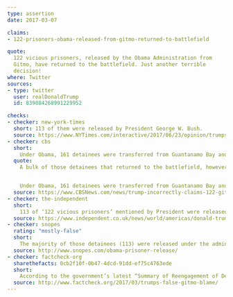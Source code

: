 ```yaml
---
type: assertion
date: 2017-03-07

claims:
- 122-prisoners-obama-released-from-gitmo-returned-to-battlefield

quote:
  122 vicious prisoners, released by the Obama Administration from
  Gitmo, have returned to the battlefield. Just another terrible
  decision!
where: Twitter
sources:
- type: twitter
  user: realDonaldTrump
  id: 839084268991229952

checks:
- checker: new-york-times
  short: 113 of them were released by President George W. Bush.
  source: https://www.NYTimes.com/interactive/2017/06/23/opinion/trumps-lies.html
- checker: cbs
  short:
    Under Obama, 161 detainees were transferred from Guantanamo Bay and only 9 have been confirmed to have reengaged and returned to the battlefield.
  quote:
    A bulk of those detainees that returned to the battlefield, however, were released under the Bush administration, before the U.S. set up an interagency screening and hearing process for each prisoner. The report says that of the 532 detainees released from the detention facility under Bush, 113 returned to the battlefield, or about 21 percent.


    Under Obama, 161 detainees were transferred from Guantanamo Bay and only 9 have been confirmed to have reengaged and returned to the battlefield. That’s just under 6 percent of the total transferred since 2009.
  source: https://www.CBSNews.com/news/trump-incorrectly-claims-122-gitmo-detainees-released-under-obama-returned-to-battlefield/
- checker: the-independent
  short:
    113 of ‘122 vicious prisoners’ mentioned by President were released by Bush administration
  source: https://www.independent.co.uk/news/world/americas/donald-trump-guantanamo-barack-obama-vicious-prisoners-122-terrorists-released-bush-administration-a7616096.html
- checker: snopes
  rating: "mostly-false"
  short:
    The majority of those detainees (113) were released under the administration of President George W. Bush, only 9 were transferred during the Obama administration.
  source: http://www.snopes.com/obama-prisoner-release/
- checker: factcheck-org
  sharethefacts: 0cb2f10f-0b47-4dcd-91dd-ef75c4763ede
  short:
    According to the government’s latest “Summary of Reengagement of Detainees Formerly Held at Guantanamo Bay, Cuba,” the vast majority of the released Gitmo detainees who were “confirmed of reengaging” — 113 of the 122 — were released or transferred out of Gitmo by President Bush.
  source: http://www.factcheck.org/2017/03/trumps-false-gitmo-blame/
---
```

